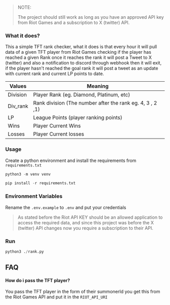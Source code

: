 > NOTE:
>
> The project should still work as long as you have an approved API key from Riot Games and a subscription to X (twitter) API.

### What it does?
This a simple TFT rank checker, what it does is that every hour it will pull data of a given TFT player from Riot Games checking if the player has reached a given Rank once it reaches the rank it will post a Tweet to X (twitter) and also a notification to discord through webhook then it will exit, if the player hasn't reached the goal rank it will post a tweet as an update with current rank and current LP points to date.

| Values      | Meaning      |
| ------------- | ------------- |
| Division | Player Rank (eg. Diamond, Platinum, etc) |
| Div_rank | Rank division (The number after the rank eg. 4, 3 , 2 ,1) |
| LP | League Points (player ranking points) |
| Wins | Player Current Wins |
| Losses | Player Current losses |

### Usage
Create a python environment and install the requirements from `requirements.txt`

```python
python3 -m venv venv

pip install -r requirements.txt
```
### Environment Variables
Rename the `.env.example` to `.env` and put your credentials
> As stated before the Riot API KEY should be an allowed application to access the required data, and since this project was before the X (twitter) API changes now you require a subscription to their API.

### Run

```python
python3 ./rank.py
```

## FAQ
#### How do i pass the TFT player?
You pass the TFT player in the form of their summonerId you get this from the Riot Games API and put it in the `RIOT_API_URI`
